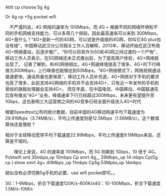 Atitt cp choose  5g 4g 

Or 4g cp +5g pocket wifi

　不严谨的说，4G 网络的速率为 100Mbps，而 4G + 根据不同的网络环境和不同的手机网络支持能力，可以多用几个频段，因此最高速率可以来到 300Mbps。
4G+是什么？“4G+是新一代的4G网，可以说是升级版的4G网，你叫它4G plus也没有错”，中国移动武汉分公司相关工作人员解释，2013年，移动开始在武汉布局4G+网络基站，后逐步推广。“你可以将其作为5G和4G网之间过渡的一个产物”，移动工作人员表示，在5G网络还未正式推出前，为了提高用户体验，4G+网络就出现了。
记者了解到，和4G网络相比，4G+网速峰值提高了很多，4G+的下行峰值为300Mbps，上行峰值也能够达到50Mbps。“4G+网络模式下，网络视频通话接通更快，通话质量也更保真”，移动工作人员补充道，4G+网络对于手机的要求也高了很多，此前支持4G网络的手机并不会支持4G+，只有近一年发布的手机和曾经的旗舰处理器会支持4G+。
而在年底，在中国电信、中国移动、中国联通先后宣布推出“4G+”业务，峰值速率下行已经超过300Mbps，未来更有望提升至1Gbps，这也表明三大运营商之间的4G竞争已经全面升级进入4G+时代

根据Speedtest公布的统计数据，目前中国的4G移动网速平均下载速度为29.91Mbps（3.74MB/s），平均上传速度则是12.5Mbps（1.56MB/s）。这个数值算快还是慢呢？

相对于全球移动宽带平均下载速度22.99Mbps，平均上传速度9.19Mbps来说，还算是不错的。

　　理论上来说，4G 的速率是 100Mbps，而 5G 则飙到 1Gbps，10 倍于 4G。
Pcktwifi  smt  35mbps,up  10mbps
Cp smrt 4g,,,   29Mbps,,up  14 mbps
Cp(5g cp ) show smrt 4g+    40Mbps     ,up 11mbps
Cp5g   53Mpbs,up 14mbps


貌似没有必须切换5g手机的必要，use wifi pocket即可。。



3G：1-6Mbps，折合下载速度120K/s-600K/s4G：10-100Mbps，折合下载速度1.5M/s-10M/s
